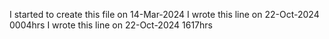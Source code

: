 I started to create this file on 14-Mar-2024
I wrote this line on 22-Oct-2024 0004hrs
I wrote this line on 22-Oct-2024 1617hrs
